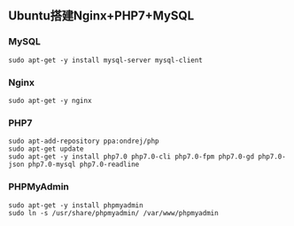 ## Ubuntu搭建Nginx+PHP7+MySQL

### MySQL

```
sudo apt-get -y install mysql-server mysql-client
```

### Nginx

```
sudo apt-get -y nginx
```

### PHP7

```
sudo apt-add-repository ppa:ondrej/php
sudo apt-get update
sudo apt-get -y install php7.0 php7.0-cli php7.0-fpm php7.0-gd php7.0-json php7.0-mysql php7.0-readline
```

### PHPMyAdmin

```
sudo apt-get -y install phpmyadmin
sudo ln -s /usr/share/phpmyadmin/ /var/www/phpmyadmin
```

